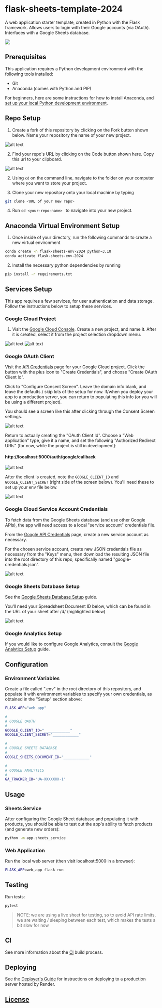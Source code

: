 # flask-sheets-template-2024

A web application starter template, created in Python with the Flask framework. Allows users to login with their Google accounts (via OAuth). Interfaces with a Google Sheets database.

![](https://user-images.githubusercontent.com/1328807/160312385-7ffbbada-4363-4b48-873d-9eca868afef0.png)

## Prerequisites

This application requires a Python development environment with the following tools installed:

- Git
- Anaconda (comes with Python and PIP)

For beginners, here are some instructions for how to install Anaconda, and [set up your local Python development environment](https://github.com/prof-rossetti/intro-to-python/blob/main/exercises/local-dev-setup/README.md#anaconda-python-and-pip).

## Repo Setup

1. Create a fork of this repository by clicking on the Fork button shown below. Name your repository the name of your new project.

![alt text](/.github/markdown-images/image-1.png)

2. Find your repo's URL by clicking on the Code button shown here. Copy this url to your clipboard.

![alt text](/.github/markdown-images/image-2.png)

2. Using `cd` on the command line, navigate to the folder on your computer where you want to store your project.

3. Clone your new repository onto your local machine by typing

```sh
git clone <URL of your new repo>
```

4. Run `cd <your-repo-name> ` to navigate into your new project.

## Anaconda Virtual Environment Setup

1. Once inside of your directory, run the following commands to create a new virtual environment

```sh
conda create -n flask-sheets-env-2024 python=3.10
conda activate flask-sheets-env-2024
```

2. Install the necessary python dependencies by running

```sh
pip install -r requirements.txt
```

## Services Setup

This app requires a few services, for user authentication and data storage. Follow the instructions below to setup these services.

### Google Cloud Project

1. Visit the [Google Cloud Console](https://console.cloud.google.com). Create a new project, and name it. After it is created, select it from the project selection dropdown menu.

![alt text](/.github/markdown-images/image-3.png)
![alt text](/.github/markdown-images/image-4.png)

### Google OAuth Client

Visit the [API Credentials](https://console.cloud.google.com/apis/credentials) page for your Google Cloud project. Click the button with the plus icon to "Create Credentials", and choose "Create OAuth Client Id".

Click to "Configure Consent Screen". Leave the domain info blank, and leave the defaults / skip lots of the setup for now. If/when you deploy your app to a production server, you can return to populating this info (or you will be using a different project).

You should see a screen like this after clicking through the Consent Screen settings.

![alt text](/.github/markdown-images/image-6.png)

Return to actually creating the "OAuth Client Id". Choose a "Web application" type, give it a name, and set the following "Authorized Redirect URIs" (for now, while the project is still in development):

#### http://localhost:5000/auth/google/callback

![alt text](/.github/markdown-images/image-7.png)

After the client is created, note the `GOOGLE_CLIENT_ID` and `GOOGLE_CLIENT_SECRET` (right side of the screen below). You'll need these to set up your env file below.

![alt text](/.github/markdown-images/image-8.png)

### Google Cloud Service Account Credentials

To fetch data from the Google Sheets database (and use other Google APIs), the app will need access to a local "service account" credentials file.

From the [Google API Credentials](https://console.cloud.google.com/apis/credentials) page, create a new service account as necessary.

For the chosen service account, create new JSON credentials file as necessary from the "Keys" menu, then download the resulting JSON file into the root directory of this repo, specifically named "google-credentials.json".

![alt text](/.github/markdown-images/image-9.png)

### Google Sheets Database Setup

See the [Google Sheets Database Setup](/admin/SHEETS_DB.md) guide.

You'll need your Spreadsheet Document ID below, which can be found in the URL of your sheet after /d/ (highlighted below)

![alt text](/.github/markdown-images/image-11.png)

### Google Analytics Setup

If you would like to configure Google Analytics, consult the [Google Analytics Setup](/admin/GA.md) guide.

## Configuration

### Environment Variables

Create a file called ".env" in the root directory of this repository, and populate it with environment variables to specify your own credentials, as obtained in the "Setup" section above:

```sh
FLASK_APP="web_app"

#
# GOOGLE OAUTH
#
GOOGLE_CLIENT_ID="____________"
GOOGLE_CLIENT_SECRET="____________"

#
# GOOGLE SHEETS DATABASE
#
GOOGLE_SHEETS_DOCUMENT_ID="____________"

#
# GOOGLE ANALYTICS
#
GA_TRACKER_ID="UA-XXXXXXX-1"
```

## Usage

### Sheets Service

After configuring the Google Sheet database and populating it with products, you should be able to test out the app's ability to fetch products (and generate new orders):

```sh
python -m app.sheets_service
```

### Web Application

Run the local web server (then visit localhost:5000 in a browser):

```sh
FLASK_APP=web_app flask run
```

## Testing

Run tests:

```sh
pytest
```

> NOTE: we are using a live sheet for testing, so to avoid API rate limits, we are waiting / sleeping between each test, which makes the tests a bit slow for now

## CI

See more information about the [CI](/admin/CI.md) build process.

## Deploying

See the [Deployer's Guide](/admin/RENDER.md) for instructions on deploying to a production server hosted by Render.

## [License](/LICENSE.md)
